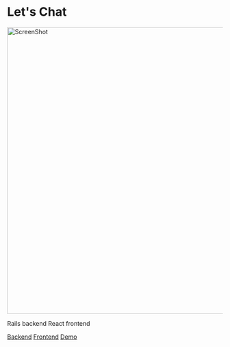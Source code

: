 # Let's Chat

<img width="670" alt="ScreenShot" src="https://user-images.githubusercontent.com/73686621/129642799-d1f066e7-83fa-482a-95df-9804f16e658d.png">

Rails backend
React frontend

[Backend](https://github.com/jodycola/chatroom-backend)
[Frontend](https://github.com/jodycola/chatroom-frontend)
[Demo](http://example.com)
